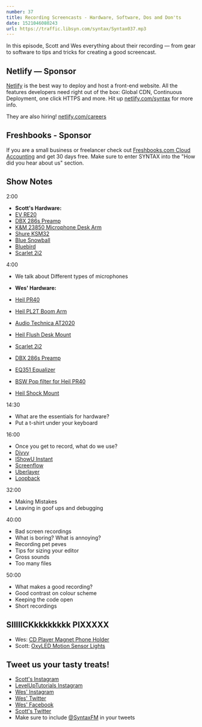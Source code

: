 ```yaml
---
number: 37
title: Recording Screencasts - Hardware, Software, Dos and Don'ts
date: 1521046080243
url: https://traffic.libsyn.com/syntax/Syntax037.mp3
---
```


In this episode, Scott and Wes everything about their recording — from gear to software to tips and tricks for creating a good screencast.

## Netlify — Sponsor

[Netlify](https://netlify.com/syntax) is the best way to deploy and host a front-end website. All the features developers need right out of the box: Global CDN, Continuous Deployment, one click HTTPS and more. Hit up [netlify.com/syntax](https://netlify.com/syntax) for more info.

They are also hiring! [netlify.com/careers](https://netlify.com/careers)


## Freshbooks - Sponsor

If you are a small business or freelancer check out [Freshbooks.com Cloud Accounting](https://freshbooks.com/syntax) and get 30 days free. Make sure to enter SYNTAX into the "How did you hear about us" section.


## Show Notes

2:00

* **Scott's Hardware:**
* [EV RE20](http://amzn.to/2FGHSF0)
* [DBX 286s Preamp](http://amzn.to/2pbz4kh)
* [K&M 23850 Microphone Desk Arm](http://amzn.to/2GqpykA)
* [Shure KSM32](http://amzn.to/2Hy0xTY)
* [Blue Snowball](http://amzn.to/2paEbB5)
* [Bluebird](http://amzn.to/2pbo9XW)
* [Scarlet 2i2](http://amzn.to/2pi2o8b)

4:00

* We talk about Different types of microphones

* **Wes' Hardware:**
* [Heil PR40](http://www.amazon.com/gp/product/B000SOYOTQ/ref=as_li_qf_sp_asin_il_tl?ie=UTF8&camp=1789&creative=9325&creativeASIN=B000SOYOTQ&linkCode=as2&tag=webo080-20&linkId=YH6ZR6GSGBI2JOJF)
* [Heil PL2T Boom Arm](http://www.amazon.com/gp/product/B000SZVZ74/ref=as_li_qf_sp_asin_il_tl?ie=UTF8&camp=1789&creative=9325&creativeASIN=B000SZVZ74&linkCode=as2&tag=webo080-20&linkId=HJ6K3KRLOL5XJJSC)
* [Audio Technica AT2020](http://www.amazon.com/gp/product/B0006H92QK/ref=as_li_qf_sp_asin_il_tl?ie=UTF8&camp=1789&creative=9325&creativeASIN=B0006H92QK&linkCode=as2&tag=webo080-20&linkId=PHY64E6Y43GHI55T)
* [Heil Flush Desk Mount](http://amzn.to/2pb4xD3)
* [Scarlet 2i2](http://amzn.to/2pi2o8b)
* [DBX 286s Preamp](http://amzn.to/2pbz4kh)
* [EQ351 Equalizer](http://amzn.to/2paGSmb)
* [BSW Pop filter for Heil PR40](https://www.bswusa.com/Pop-Filters-BSW-RE27POP-P1419.aspx)
* [Heil Shock Mount](http://amzn.to/2HygCsJ)


14:30

* What are the essentials for hardware?
* Put a t-shirt under your keyboard

16:00

* Once you get to record, what do we use?
* [Divvy](http://mizage.com/divvy/)
* [IShowU Instant](https://shinywhitebox.com/ishowu-instant)
* [Screenflow](https://www.telestream.net/screenflow/overview.htm)
* [Uberlayer](https://itunes.apple.com/ca/app/uberlayer/id510139938?mt=12)
* [Loopback](https://rogueamoeba.com/loopback/)


32:00

* Making Mistakes
* Leaving in goof ups and debugging

40:00

* Bad screen recordings
* What is boring? What is annoying?
* Recording pet peves
* Tips for sizing your editor
* Gross sounds
* Too many files

50:00

* What makes a good recording?
* Good contrast on colour scheme
* Keeping the code open
* Short recordings

## SIIIIICKkkkkkkkk PIXXXXX

* Wes: [CD Player Magnet Phone Holder](http://amzn.to/2FIRdMs)
* Scott: [OxyLED Motion Sensor Lights](http://amzn.to/2FTzENi)

## Tweet us your tasty treats!

* [Scott's Instagram](https://www.instagram.com/stolinski/)
* [LevelUpTutorials Instagram](https://www.instagram.com/LevelUpTutorials/)
* [Wes' Instagram](https://www.instagram.com/wesbos/)
* [Wes' Twitter](https://twitter.com/wesbos)
* [Wes' Facebook](https://www.facebook.com/wesbos.developer)
* [Scott's Twitter](https://twitter.com/stolinski)
* Make sure to include [@SyntaxFM](https://twitter.com/SyntaxFM) in your tweets
